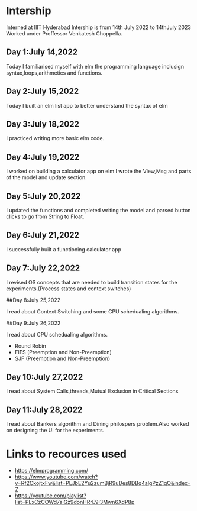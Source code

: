 # Intership
Interned at IIIT Hyderabad
Intership is from 14th July 2022 to 14thJuly 2023 
Worked under Proffessor Venkatesh Choppella.

## Day 1:July 14,2022

Today I familiarised myself with elm the programming language inclusign syntax,loops,arithmetics and functions.

## Day 2:July 15,2022

Today I built an elm list app to better understand the syntax of elm

## Day 3:July 18,2022

I practiced writing more basic elm code.

## Day 4:July 19,2022

I worked on building a calculator app on elm
I wrote the View,Msg and parts of the model and update section.

## Day 5:July 20,2022

I updated the functions and completed writing the model and parsed button clicks to go from String to Float.

## Day 6:July 21,2022

I successfully built a functioning calculator app

## Day 7:July 22,2022

I revised OS concepts that are needed to build transition states for the experiments.(Process states and context switches)

##Day 8:July 25,2022

I read about Context Switching and some CPU schedualing algorithms.

##Day 9:July 26,2022

I read about CPU schedualing algorithms.
* Round Robin
* FIFS (Preemption and Non-Preemption)
* SJF (Preemption and Non-Preemption)

## Day 10:July 27,2022

I read about System Calls,threads,Mutual Exclusion in Critical Sections

## Day 11:July 28,2022

I read about Bankers algorithm and Dining philospers problem.Also worked on designing the UI for the experiments.





# Links to recources used

* https://elmprogramming.com/
* https://www.youtube.com/watch?v=Rf2CkojtxFw&list=PLJbE2Yu2zumBjR9uDes8DBq4algPzZ1qO&index=7
* https://youtube.com/playlist?list=PLxCzCOWd7aiGz9donHRrE9I3Mwn6XdP8p
